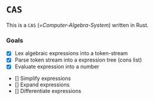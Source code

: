 # `CAS`

This is a `CAS` (=*Computer-Algebra-System*) written in Rust.

### Goals

- [x] Lex algebraic expressions into a token-stream
- [x] Parse token stream into a expression tree (cons list)
- [x] Evaluate expression into a number
- [] Simplify expressions
- [] Expand expressions
- [] Differentiate expressions

